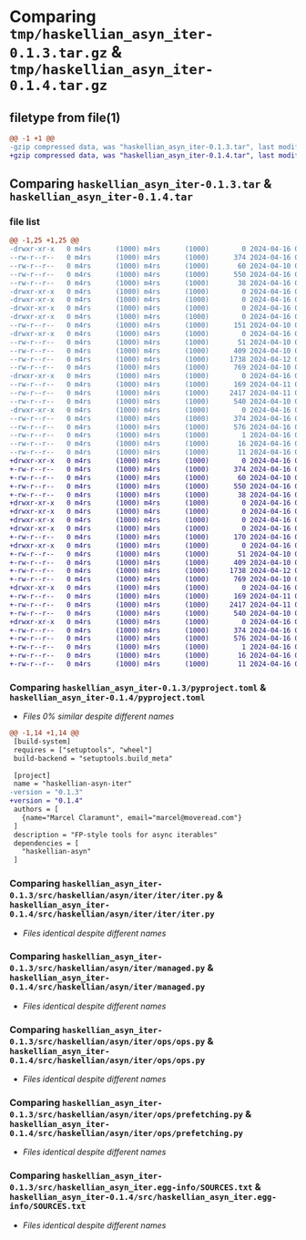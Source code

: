 # Comparing `tmp/haskellian_asyn_iter-0.1.3.tar.gz` & `tmp/haskellian_asyn_iter-0.1.4.tar.gz`

## filetype from file(1)

```diff
@@ -1 +1 @@
-gzip compressed data, was "haskellian_asyn_iter-0.1.3.tar", last modified: Tue Apr 16 06:35:33 2024, max compression
+gzip compressed data, was "haskellian_asyn_iter-0.1.4.tar", last modified: Tue Apr 16 06:36:49 2024, max compression
```

## Comparing `haskellian_asyn_iter-0.1.3.tar` & `haskellian_asyn_iter-0.1.4.tar`

### file list

```diff
@@ -1,25 +1,25 @@
-drwxr-xr-x   0 m4rs      (1000) m4rs      (1000)        0 2024-04-16 06:35:33.397021 haskellian_asyn_iter-0.1.3/
--rw-r--r--   0 m4rs      (1000) m4rs      (1000)      374 2024-04-16 06:35:33.397021 haskellian_asyn_iter-0.1.3/PKG-INFO
--rw-r--r--   0 m4rs      (1000) m4rs      (1000)       60 2024-04-10 04:56:14.000000 haskellian_asyn_iter-0.1.3/README.md
--rw-r--r--   0 m4rs      (1000) m4rs      (1000)      550 2024-04-16 06:35:31.000000 haskellian_asyn_iter-0.1.3/pyproject.toml
--rw-r--r--   0 m4rs      (1000) m4rs      (1000)       38 2024-04-16 06:35:33.397021 haskellian_asyn_iter-0.1.3/setup.cfg
-drwxr-xr-x   0 m4rs      (1000) m4rs      (1000)        0 2024-04-16 06:35:33.397021 haskellian_asyn_iter-0.1.3/src/
-drwxr-xr-x   0 m4rs      (1000) m4rs      (1000)        0 2024-04-16 06:35:33.387021 haskellian_asyn_iter-0.1.3/src/haskellian/
-drwxr-xr-x   0 m4rs      (1000) m4rs      (1000)        0 2024-04-16 06:35:33.387021 haskellian_asyn_iter-0.1.3/src/haskellian/asyn/
-drwxr-xr-x   0 m4rs      (1000) m4rs      (1000)        0 2024-04-16 06:35:33.397021 haskellian_asyn_iter-0.1.3/src/haskellian/asyn/iter/
--rw-r--r--   0 m4rs      (1000) m4rs      (1000)      151 2024-04-10 07:00:49.000000 haskellian_asyn_iter-0.1.3/src/haskellian/asyn/iter/__init__.py
-drwxr-xr-x   0 m4rs      (1000) m4rs      (1000)        0 2024-04-16 06:35:33.397021 haskellian_asyn_iter-0.1.3/src/haskellian/asyn/iter/iter/
--rw-r--r--   0 m4rs      (1000) m4rs      (1000)       51 2024-04-10 05:17:31.000000 haskellian_asyn_iter-0.1.3/src/haskellian/asyn/iter/iter/__init__.py
--rw-r--r--   0 m4rs      (1000) m4rs      (1000)      409 2024-04-10 05:17:42.000000 haskellian_asyn_iter-0.1.3/src/haskellian/asyn/iter/iter/funcs.py
--rw-r--r--   0 m4rs      (1000) m4rs      (1000)     1738 2024-04-12 05:42:50.000000 haskellian_asyn_iter-0.1.3/src/haskellian/asyn/iter/iter/iter.py
--rw-r--r--   0 m4rs      (1000) m4rs      (1000)      769 2024-04-10 07:02:38.000000 haskellian_asyn_iter-0.1.3/src/haskellian/asyn/iter/managed.py
-drwxr-xr-x   0 m4rs      (1000) m4rs      (1000)        0 2024-04-16 06:35:33.397021 haskellian_asyn_iter-0.1.3/src/haskellian/asyn/iter/ops/
--rw-r--r--   0 m4rs      (1000) m4rs      (1000)      169 2024-04-11 09:58:47.000000 haskellian_asyn_iter-0.1.3/src/haskellian/asyn/iter/ops/__init__.py
--rw-r--r--   0 m4rs      (1000) m4rs      (1000)     2417 2024-04-11 09:58:17.000000 haskellian_asyn_iter-0.1.3/src/haskellian/asyn/iter/ops/ops.py
--rw-r--r--   0 m4rs      (1000) m4rs      (1000)      540 2024-04-10 05:09:46.000000 haskellian_asyn_iter-0.1.3/src/haskellian/asyn/iter/ops/prefetching.py
-drwxr-xr-x   0 m4rs      (1000) m4rs      (1000)        0 2024-04-16 06:35:33.397021 haskellian_asyn_iter-0.1.3/src/haskellian_asyn_iter.egg-info/
--rw-r--r--   0 m4rs      (1000) m4rs      (1000)      374 2024-04-16 06:35:33.000000 haskellian_asyn_iter-0.1.3/src/haskellian_asyn_iter.egg-info/PKG-INFO
--rw-r--r--   0 m4rs      (1000) m4rs      (1000)      576 2024-04-16 06:35:33.000000 haskellian_asyn_iter-0.1.3/src/haskellian_asyn_iter.egg-info/SOURCES.txt
--rw-r--r--   0 m4rs      (1000) m4rs      (1000)        1 2024-04-16 06:35:33.000000 haskellian_asyn_iter-0.1.3/src/haskellian_asyn_iter.egg-info/dependency_links.txt
--rw-r--r--   0 m4rs      (1000) m4rs      (1000)       16 2024-04-16 06:35:33.000000 haskellian_asyn_iter-0.1.3/src/haskellian_asyn_iter.egg-info/requires.txt
--rw-r--r--   0 m4rs      (1000) m4rs      (1000)       11 2024-04-16 06:35:33.000000 haskellian_asyn_iter-0.1.3/src/haskellian_asyn_iter.egg-info/top_level.txt
+drwxr-xr-x   0 m4rs      (1000) m4rs      (1000)        0 2024-04-16 06:36:49.001520 haskellian_asyn_iter-0.1.4/
+-rw-r--r--   0 m4rs      (1000) m4rs      (1000)      374 2024-04-16 06:36:48.991520 haskellian_asyn_iter-0.1.4/PKG-INFO
+-rw-r--r--   0 m4rs      (1000) m4rs      (1000)       60 2024-04-10 04:56:14.000000 haskellian_asyn_iter-0.1.4/README.md
+-rw-r--r--   0 m4rs      (1000) m4rs      (1000)      550 2024-04-16 06:36:45.000000 haskellian_asyn_iter-0.1.4/pyproject.toml
+-rw-r--r--   0 m4rs      (1000) m4rs      (1000)       38 2024-04-16 06:36:49.001520 haskellian_asyn_iter-0.1.4/setup.cfg
+drwxr-xr-x   0 m4rs      (1000) m4rs      (1000)        0 2024-04-16 06:36:48.991520 haskellian_asyn_iter-0.1.4/src/
+drwxr-xr-x   0 m4rs      (1000) m4rs      (1000)        0 2024-04-16 06:36:48.981520 haskellian_asyn_iter-0.1.4/src/haskellian/
+drwxr-xr-x   0 m4rs      (1000) m4rs      (1000)        0 2024-04-16 06:36:48.991520 haskellian_asyn_iter-0.1.4/src/haskellian/asyn/
+drwxr-xr-x   0 m4rs      (1000) m4rs      (1000)        0 2024-04-16 06:36:48.991520 haskellian_asyn_iter-0.1.4/src/haskellian/asyn/iter/
+-rw-r--r--   0 m4rs      (1000) m4rs      (1000)      170 2024-04-16 06:36:14.000000 haskellian_asyn_iter-0.1.4/src/haskellian/asyn/iter/__init__.py
+drwxr-xr-x   0 m4rs      (1000) m4rs      (1000)        0 2024-04-16 06:36:48.991520 haskellian_asyn_iter-0.1.4/src/haskellian/asyn/iter/iter/
+-rw-r--r--   0 m4rs      (1000) m4rs      (1000)       51 2024-04-10 05:17:31.000000 haskellian_asyn_iter-0.1.4/src/haskellian/asyn/iter/iter/__init__.py
+-rw-r--r--   0 m4rs      (1000) m4rs      (1000)      409 2024-04-10 05:17:42.000000 haskellian_asyn_iter-0.1.4/src/haskellian/asyn/iter/iter/funcs.py
+-rw-r--r--   0 m4rs      (1000) m4rs      (1000)     1738 2024-04-12 05:42:50.000000 haskellian_asyn_iter-0.1.4/src/haskellian/asyn/iter/iter/iter.py
+-rw-r--r--   0 m4rs      (1000) m4rs      (1000)      769 2024-04-10 07:02:38.000000 haskellian_asyn_iter-0.1.4/src/haskellian/asyn/iter/managed.py
+drwxr-xr-x   0 m4rs      (1000) m4rs      (1000)        0 2024-04-16 06:36:48.991520 haskellian_asyn_iter-0.1.4/src/haskellian/asyn/iter/ops/
+-rw-r--r--   0 m4rs      (1000) m4rs      (1000)      169 2024-04-11 09:58:47.000000 haskellian_asyn_iter-0.1.4/src/haskellian/asyn/iter/ops/__init__.py
+-rw-r--r--   0 m4rs      (1000) m4rs      (1000)     2417 2024-04-11 09:58:17.000000 haskellian_asyn_iter-0.1.4/src/haskellian/asyn/iter/ops/ops.py
+-rw-r--r--   0 m4rs      (1000) m4rs      (1000)      540 2024-04-10 05:09:46.000000 haskellian_asyn_iter-0.1.4/src/haskellian/asyn/iter/ops/prefetching.py
+drwxr-xr-x   0 m4rs      (1000) m4rs      (1000)        0 2024-04-16 06:36:48.991520 haskellian_asyn_iter-0.1.4/src/haskellian_asyn_iter.egg-info/
+-rw-r--r--   0 m4rs      (1000) m4rs      (1000)      374 2024-04-16 06:36:48.000000 haskellian_asyn_iter-0.1.4/src/haskellian_asyn_iter.egg-info/PKG-INFO
+-rw-r--r--   0 m4rs      (1000) m4rs      (1000)      576 2024-04-16 06:36:48.000000 haskellian_asyn_iter-0.1.4/src/haskellian_asyn_iter.egg-info/SOURCES.txt
+-rw-r--r--   0 m4rs      (1000) m4rs      (1000)        1 2024-04-16 06:36:48.000000 haskellian_asyn_iter-0.1.4/src/haskellian_asyn_iter.egg-info/dependency_links.txt
+-rw-r--r--   0 m4rs      (1000) m4rs      (1000)       16 2024-04-16 06:36:48.000000 haskellian_asyn_iter-0.1.4/src/haskellian_asyn_iter.egg-info/requires.txt
+-rw-r--r--   0 m4rs      (1000) m4rs      (1000)       11 2024-04-16 06:36:48.000000 haskellian_asyn_iter-0.1.4/src/haskellian_asyn_iter.egg-info/top_level.txt
```

### Comparing `haskellian_asyn_iter-0.1.3/pyproject.toml` & `haskellian_asyn_iter-0.1.4/pyproject.toml`

 * *Files 0% similar despite different names*

```diff
@@ -1,14 +1,14 @@
 [build-system]
 requires = ["setuptools", "wheel"]
 build-backend = "setuptools.build_meta"
 
 [project]
 name = "haskellian-asyn-iter"
-version = "0.1.3"
+version = "0.1.4"
 authors = [
   {name="Marcel Claramunt", email="marcel@moveread.com"}
 ]
 description = "FP-style tools for async iterables"
 dependencies = [
   "haskellian-asyn"
 ]
```

### Comparing `haskellian_asyn_iter-0.1.3/src/haskellian/asyn/iter/iter/iter.py` & `haskellian_asyn_iter-0.1.4/src/haskellian/asyn/iter/iter/iter.py`

 * *Files identical despite different names*

### Comparing `haskellian_asyn_iter-0.1.3/src/haskellian/asyn/iter/managed.py` & `haskellian_asyn_iter-0.1.4/src/haskellian/asyn/iter/managed.py`

 * *Files identical despite different names*

### Comparing `haskellian_asyn_iter-0.1.3/src/haskellian/asyn/iter/ops/ops.py` & `haskellian_asyn_iter-0.1.4/src/haskellian/asyn/iter/ops/ops.py`

 * *Files identical despite different names*

### Comparing `haskellian_asyn_iter-0.1.3/src/haskellian/asyn/iter/ops/prefetching.py` & `haskellian_asyn_iter-0.1.4/src/haskellian/asyn/iter/ops/prefetching.py`

 * *Files identical despite different names*

### Comparing `haskellian_asyn_iter-0.1.3/src/haskellian_asyn_iter.egg-info/SOURCES.txt` & `haskellian_asyn_iter-0.1.4/src/haskellian_asyn_iter.egg-info/SOURCES.txt`

 * *Files identical despite different names*

